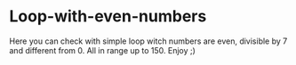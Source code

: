 # Loop-with-even-numbers
Here you can check with simple loop witch numbers are even, divisible by 7 and different from 0. All in range up to 150. Enjoy ;)
